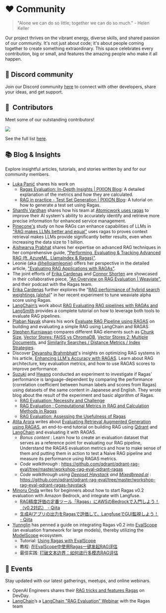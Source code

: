 # ❤️ Community

> "Alone we can do so little; together we can do so much." - Helen Keller

Our project thrives on the vibrant energy, diverse skills, and shared passion of our community. It's not just about code; it's about people coming together to create something extraordinary. This space celebrates every contribution, big or small, and features the amazing people who make it all happen.

## **💬 Discord community**

Join our Discord community [here](https://discord.com/invite/5djav8GGNZ) to connect with other developers, share your ideas, and get support.

## **🌟  Contributors**
Meet some of our outstanding contributors! 

<a href="https://github.com/explodinggradients/ragas/graphs/contributors">
  <img src="https://contrib.rocks/image?repo=explodinggradients/ragas" />
</a>

See the full list [here](https://github.com/explodinggradients/ragas/graphs/contributors).

## **📚 Blog & Insights**

Explore insightful articles, tutorials, and stories written by and for our community members.

- [Luka Panić](https://www.linkedin.com/in/luka-pani%C4%87-20b671277/) shares his work on
    - [Ragas Evaluation: In-Depth Insights | PIXION Blog](https://pixion.co/blog/ragas-evaluation-in-depth-insights): A detailed explanation of the metrics and how they are calculated.
    - [RAG in practice - Test Set Generation | PIXION Blog](https://pixion.co/blog/rag-in-practice-test-set-generation): A tutorial on how to generate a test set using Ragas.
- [Shanthi Vardhan](https://www.linkedin.com/in/shanthivardhan/) shares how his team at [Atomicwork uses ragas](https://www.atomicwork.com/blog/ragas-improving-atom-accuracy) to improve their AI system's ability to accurately identify and retrieve more precise information for enhanced service management.
- [Pinecone's](https://pinecone.io/blog) study on how RAGs can enhance capabilities of LLMs in ["RAG makes LLMs better and equal"](https://www.pinecone.io/blog/rag-study/) uses ragas to proves context retrieval makes LLMs provide significantly better results, even when increasing the data size to 1 billion.
- [Aishwarya Prabhat](https://www.linkedin.com/in/aishwaryaprabhat/) shares her expertise on advanced RAG techniques in her comprehensive guide, ["Performing, Evaluating & Tracking Advanced RAG (ft. AzureML, LlamaIndex & Ragas)"](https://www.linkedin.com/pulse/performing-evaluating-tracking-advanced-rag-ft-azureml-prabhat-i1rkc/).
- Leonie (aka [@helloiamleonie](https://twitter.com/helloiamleonie?source=about_page-------------------------------------))  offers her perspective in the detailed article, ["Evaluating RAG Applications with RAGAs"](https://towardsdatascience.com/evaluating-rag-applications-with-ragas-81d67b0ee31a).
- The joint efforts of [Erika Cardenas](https://twitter.com/ecardenas300) and [Connor Shorten](https://twitter.com/CShorten30) are showcased in their collaborative piece, ["An Overview on RAG Evaluation | Weaviate"](https://weaviate.io/blog/rag-evaluation), and their podcast with the Ragas team.
- [Erika Cardenas](https://twitter.com/ecardenas300) further explores the "[RAG performance of hybrid search weightings (alpha)](https://www.linkedin.com/posts/erikacardenas300_i-tested-the-rag-performance-of-hybrid-search-activity-7139679925426376705-TVtc?utm_source=share&utm_medium=member_desktop)" in her recent experiment to tune weaviate alpha score using Ragas.
- [LangChain’s](https://blog.langchain.dev/) work about [RAG Evaluating RAG pipelines with RAGAs and LangSmith](https://blog.langchain.dev/evaluating-rag-pipelines-with-ragas-langsmith/) provides a complete tutorial on how to leverage both tools to evaluate RAG pipelines.
- [Plaban Nayak](https://nayakpplaban.medium.com/) shares his work [Evaluate RAG Pipeline using RAGAS](https://medium.aiplanet.com/evaluate-rag-pipeline-using-ragas-fbdd8dd466c1) on building and evaluating a simple RAG using LangChain and RAGAS
- [Stephen Kurniawan](https://www.linkedin.com/in/stepkurniawan/) compares different RAG elements such as [Chunk Size](https://medium.com/@stepkurniawan/rag-chunk-size-experiment-e5e5ca437f44), [Vector Stores: FAISS vs ChromaDB](https://medium.com/@stepkurniawan/comparing-faiss-with-chroma-vector-stores-0953e1e619eb), [Vector Stores 2: Multiple Documents](https://medium.com/@stepkurniawan/comparing-faiss-vs-chroma-vector-store-retrieve-multiple-documents-07ad81a18851), and [Similarity Searches / Distance Metrics / Index Strategies](https://medium.com/@stepkurniawan/comparing-similarity-searches-distance-metrics-in-vector-stores-rag-model-f0b3f7532d6f).
- Discover [Devanshu Brahmbhatt](https://www.linkedin.com/in/devanshubrahmbhatt/)'s insights on optimizing RAG systems in his article, [Enhancing LLM's Accuracy with RAGAS](https://devanshus-organization.gitbook.io/llm-testing-ragas). Learn about RAG architecture, key evaluation metrics, and how to use RAGAS scores to improve performance.
- [Suzuki](https://www.linkedin.com/in/hirokazu-suzuki-206245110/) and [Hwang](https://www.linkedin.com/in/hwang-yongtae/) conducted an experiment to investigate if Ragas' performance is language-dependent by comparing the performance (correlation coefficient between human labels and scores from Ragas) using datasets of the same content in Japanese and English. They wrote blog about the result of the experiment and basic algorithm of Ragas.
    - [RAG Evaluation: Necessity and Challenge](https://tech.beatrust.com/entry/2024/05/02/RAG_Evaluation%3A_Necessity_and_Challenge)
    - [RAG Evaluation : Computational Metrics in RAG and Calculation Methods in Ragas](https://tech.beatrust.com/entry/2024/05/02/RAG_Evaluation_%3A_Computational_Metrics_in_RAG_and_Calculation_Methods_in_Ragas)
    - [RAG Evaluation: Assessing the Usefulness of Ragas](https://tech.beatrust.com/entry/2024/05/02/RAG_Evaluation%3A_Assessing_the_Usefulness_of_Ragas)
- [Atita Arora](https://www.linkedin.com/in/atitaarora/) writes about [Evaluating Retrieval Augmented Generation using RAGAS](https://superlinked.com/vectorhub/articles/retrieval-augmented-generation-eval-qdrant-ragas), an end-to-end tutorial on building RAG using [Qdrant](https://qdrant.tech/) and [LangChain](https://www.langchain.com/) and evaluating it with RAGAS.
    - *Bonus content* : Learn how to create an evaluation dataset that serves as a reference point for evaluating our RAG pipeline, Understand the RAGAS evaluation metrics and how to make sense of them and putting them in action to test a Naive RAG pipeline and measure its performance using RAGAS metrics.
    - *Code walkthrough* : https://github.com/qdrant/qdrant-rag-eval/tree/master/workshop-rag-eval-qdrant-ragas
    - *Code walkthrough using [Deepset Haystack](https://haystack.deepset.ai/) and [Mixedbread.ai](https://www.mixedbread.ai/)* : https://github.com/qdrant/qdrant-rag-eval/tree/master/workshop-rag-eval-qdrant-ragas-haystack
- [Minoru Onda](https://x.com/minorun365) writes for beginners about how to start Ragas v0.2 evaluation with Amazon Bedrock, and integrate with Langfuse.
    - [RAG精度評価の定番ツール「Ragas」にAWSのBedrockで入門しよう！（v0.2対応） - Qiita](https://qiita.com/minorun365/items/2f4e238f8bbc6e393ba5)
    - [生成AIアプリの出力をRagasで評価して、LangfuseでGUI監視しよう！ - Qiita](https://qiita.com/minorun365/items/70ad2f5a0afaac6e5cb9)
- [Yunnglin](https://github.com/Yunnglin) has penned a guide on integrating Ragas v0.2 into [EvalScope](https://github.com/modelscope/eval-scope) (an evaluation framework for large models), thereby utilizing the [ModelScope](https://github.com/modelscope/modelscope) ecosystem.
    - Tutorial: [Using Ragas with EvalScope](https://evalscope.readthedocs.io/en/latest/user_guides/backend/rageval_backend/ragas.html)
    - 教程: [在EvalScope中使用Ragas一键发起RAG评估](https://evalscope.readthedocs.io/zh-cn/latest/user_guides/backend/rageval_backend/ragas.html)
    - 最佳实践: [打破文本边界：如何进行多模态RAG评估](https://evalscope.readthedocs.io/zh-cn/latest/blog/RAG/multimodal_RAG.html#multimodal-rag)

## **📅 Events**

Stay updated with our latest gatherings, meetups, and online webinars.

- OpenAI Engineers shares their [RAG tricks and features Ragas](https://youtu.be/ahnGLM-RC1Y?si=rS_WSQF8XB04PzhP) on DevDay.
- [LangChain](https://python.langchain.com/docs/get_started/introduction)’s a [LangChain "RAG Evaluation” Webinar](https://www.crowdcast.io/c/bnx91nz59cqq) with the Ragas team

